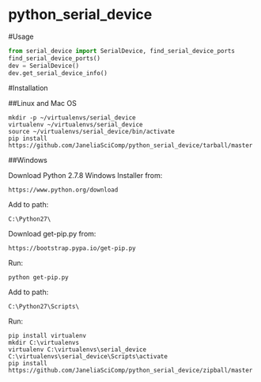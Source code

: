 python_serial_device
====================

#Usage


```python
from serial_device import SerialDevice, find_serial_device_ports
find_serial_device_ports()
dev = SerialDevice()
dev.get_serial_device_info()
```

#Installation

##Linux and Mac OS

```shell
mkdir -p ~/virtualenvs/serial_device
virtualenv ~/virtualenvs/serial_device
source ~/virtualenvs/serial_device/bin/activate
pip install https://github.com/JaneliaSciComp/python_serial_device/tarball/master
```

##Windows

Download Python 2.7.8 Windows Installer from:

    https://www.python.org/download

Add to path:

    C:\Python27\

Download get-pip.py from:

    https://bootstrap.pypa.io/get-pip.py

Run:

```shell
python get-pip.py
```

Add to path:

    C:\Python27\Scripts\

Run:

```shell
pip install virtualenv
mkdir C:\virtualenvs
virtualenv C:\virtualenvs\serial_device
C:\virtualenvs\serial_device\Scripts\activate
pip install https://github.com/JaneliaSciComp/python_serial_device/zipball/master
```
